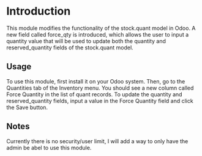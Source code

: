 # Introduction
This module modifies the functionality of the stock.quant model in Odoo. A new field called force_qty is introduced, which allows the user to input a quantity value that will be used to update both the quantity and reserved_quantity fields of the stock.quant model.


## Usage
To use this module, first install it on your Odoo system. Then, go to the Quantities tab of the Inventory menu. You should see a new column called Force Quantity in the list of quant records.
To update the quantity and reserved_quantity fields, input a value in the Force Quantity field and click the Save button.

## Notes
Currently there is no security/user limit, I will add a way to only have the admin be abel to use this module. 

